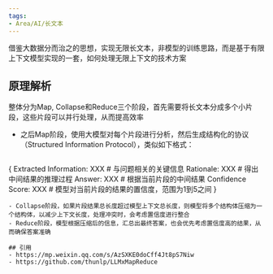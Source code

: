 ```yaml
---
tags:
- Area/AI/长文本
---
```


借鉴大数据分而治之的思想，实现无限长文本，非模型的训练思路，而是基于有限上下文模型实现的一套，如何处理无限上下文的技术方案

## 原理解析

整体分为Map, Collapse和Reduce三个阶段，首先需要将长文本分成多个小片段，这些片段可以并行处理，从而提高效率
- 之后Map阶段，使用大模型对每个片段进行分析，然后生成结构化的协议（Structured Information Protocol），类似如下格式：
	```js
{
   Extracted Information: XXX # 与问题相关的关键信息
   Rationale: XXX # 得出中间结果的推理过程
   Answer: XXX # 根据当前片段的中间结果
   Confidence Score: XXX # 模型对当前片段的结果的置信度，范围为1到5之间
}
```
- Collapse阶段，如果片段结果总长度超过模型上下文总长度，则模型将多个结构体压缩为一个结构体，以减少上下文长度，处理冲突时，会考虑置信度进行整合
- Reduce阶段，模型根据压缩后的信息，汇总出最终答案，也会优先考虑置信度高的结果，从而确保答案准确

## 引用
- https://mp.weixin.qq.com/s/AzSXKE0doCff4Jt8pS7Niw
- https://github.com/thunlp/LLMxMapReduce



